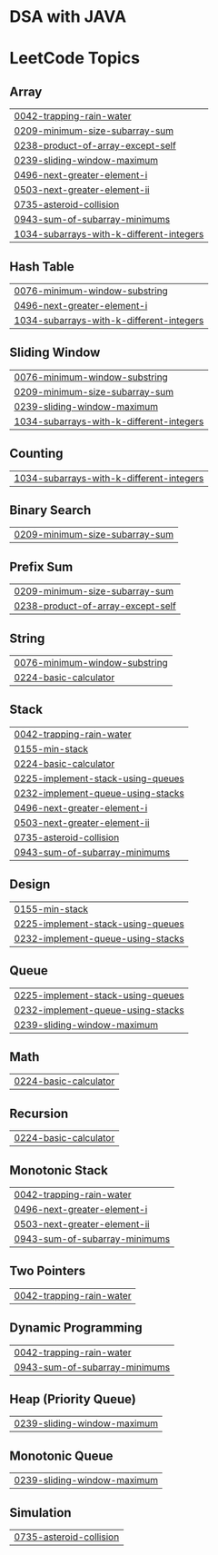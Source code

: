 # DSA with JAVA
 

<!---LeetCode Topics Start-->
# LeetCode Topics
## Array
|  |
| ------- |
| [0042-trapping-rain-water](https://github.com/divy2545/DSA-with-JAVA/tree/master/0042-trapping-rain-water) |
| [0209-minimum-size-subarray-sum](https://github.com/divy2545/DSA-with-JAVA/tree/master/0209-minimum-size-subarray-sum) |
| [0238-product-of-array-except-self](https://github.com/divy2545/DSA-with-JAVA/tree/master/0238-product-of-array-except-self) |
| [0239-sliding-window-maximum](https://github.com/divy2545/DSA-with-JAVA/tree/master/0239-sliding-window-maximum) |
| [0496-next-greater-element-i](https://github.com/divy2545/DSA-with-JAVA/tree/master/0496-next-greater-element-i) |
| [0503-next-greater-element-ii](https://github.com/divy2545/DSA-with-JAVA/tree/master/0503-next-greater-element-ii) |
| [0735-asteroid-collision](https://github.com/divy2545/DSA-with-JAVA/tree/master/0735-asteroid-collision) |
| [0943-sum-of-subarray-minimums](https://github.com/divy2545/DSA-with-JAVA/tree/master/0943-sum-of-subarray-minimums) |
| [1034-subarrays-with-k-different-integers](https://github.com/divy2545/DSA-with-JAVA/tree/master/1034-subarrays-with-k-different-integers) |
## Hash Table
|  |
| ------- |
| [0076-minimum-window-substring](https://github.com/divy2545/DSA-with-JAVA/tree/master/0076-minimum-window-substring) |
| [0496-next-greater-element-i](https://github.com/divy2545/DSA-with-JAVA/tree/master/0496-next-greater-element-i) |
| [1034-subarrays-with-k-different-integers](https://github.com/divy2545/DSA-with-JAVA/tree/master/1034-subarrays-with-k-different-integers) |
## Sliding Window
|  |
| ------- |
| [0076-minimum-window-substring](https://github.com/divy2545/DSA-with-JAVA/tree/master/0076-minimum-window-substring) |
| [0209-minimum-size-subarray-sum](https://github.com/divy2545/DSA-with-JAVA/tree/master/0209-minimum-size-subarray-sum) |
| [0239-sliding-window-maximum](https://github.com/divy2545/DSA-with-JAVA/tree/master/0239-sliding-window-maximum) |
| [1034-subarrays-with-k-different-integers](https://github.com/divy2545/DSA-with-JAVA/tree/master/1034-subarrays-with-k-different-integers) |
## Counting
|  |
| ------- |
| [1034-subarrays-with-k-different-integers](https://github.com/divy2545/DSA-with-JAVA/tree/master/1034-subarrays-with-k-different-integers) |
## Binary Search
|  |
| ------- |
| [0209-minimum-size-subarray-sum](https://github.com/divy2545/DSA-with-JAVA/tree/master/0209-minimum-size-subarray-sum) |
## Prefix Sum
|  |
| ------- |
| [0209-minimum-size-subarray-sum](https://github.com/divy2545/DSA-with-JAVA/tree/master/0209-minimum-size-subarray-sum) |
| [0238-product-of-array-except-self](https://github.com/divy2545/DSA-with-JAVA/tree/master/0238-product-of-array-except-self) |
## String
|  |
| ------- |
| [0076-minimum-window-substring](https://github.com/divy2545/DSA-with-JAVA/tree/master/0076-minimum-window-substring) |
| [0224-basic-calculator](https://github.com/divy2545/DSA-with-JAVA/tree/master/0224-basic-calculator) |
## Stack
|  |
| ------- |
| [0042-trapping-rain-water](https://github.com/divy2545/DSA-with-JAVA/tree/master/0042-trapping-rain-water) |
| [0155-min-stack](https://github.com/divy2545/DSA-with-JAVA/tree/master/0155-min-stack) |
| [0224-basic-calculator](https://github.com/divy2545/DSA-with-JAVA/tree/master/0224-basic-calculator) |
| [0225-implement-stack-using-queues](https://github.com/divy2545/DSA-with-JAVA/tree/master/0225-implement-stack-using-queues) |
| [0232-implement-queue-using-stacks](https://github.com/divy2545/DSA-with-JAVA/tree/master/0232-implement-queue-using-stacks) |
| [0496-next-greater-element-i](https://github.com/divy2545/DSA-with-JAVA/tree/master/0496-next-greater-element-i) |
| [0503-next-greater-element-ii](https://github.com/divy2545/DSA-with-JAVA/tree/master/0503-next-greater-element-ii) |
| [0735-asteroid-collision](https://github.com/divy2545/DSA-with-JAVA/tree/master/0735-asteroid-collision) |
| [0943-sum-of-subarray-minimums](https://github.com/divy2545/DSA-with-JAVA/tree/master/0943-sum-of-subarray-minimums) |
## Design
|  |
| ------- |
| [0155-min-stack](https://github.com/divy2545/DSA-with-JAVA/tree/master/0155-min-stack) |
| [0225-implement-stack-using-queues](https://github.com/divy2545/DSA-with-JAVA/tree/master/0225-implement-stack-using-queues) |
| [0232-implement-queue-using-stacks](https://github.com/divy2545/DSA-with-JAVA/tree/master/0232-implement-queue-using-stacks) |
## Queue
|  |
| ------- |
| [0225-implement-stack-using-queues](https://github.com/divy2545/DSA-with-JAVA/tree/master/0225-implement-stack-using-queues) |
| [0232-implement-queue-using-stacks](https://github.com/divy2545/DSA-with-JAVA/tree/master/0232-implement-queue-using-stacks) |
| [0239-sliding-window-maximum](https://github.com/divy2545/DSA-with-JAVA/tree/master/0239-sliding-window-maximum) |
## Math
|  |
| ------- |
| [0224-basic-calculator](https://github.com/divy2545/DSA-with-JAVA/tree/master/0224-basic-calculator) |
## Recursion
|  |
| ------- |
| [0224-basic-calculator](https://github.com/divy2545/DSA-with-JAVA/tree/master/0224-basic-calculator) |
## Monotonic Stack
|  |
| ------- |
| [0042-trapping-rain-water](https://github.com/divy2545/DSA-with-JAVA/tree/master/0042-trapping-rain-water) |
| [0496-next-greater-element-i](https://github.com/divy2545/DSA-with-JAVA/tree/master/0496-next-greater-element-i) |
| [0503-next-greater-element-ii](https://github.com/divy2545/DSA-with-JAVA/tree/master/0503-next-greater-element-ii) |
| [0943-sum-of-subarray-minimums](https://github.com/divy2545/DSA-with-JAVA/tree/master/0943-sum-of-subarray-minimums) |
## Two Pointers
|  |
| ------- |
| [0042-trapping-rain-water](https://github.com/divy2545/DSA-with-JAVA/tree/master/0042-trapping-rain-water) |
## Dynamic Programming
|  |
| ------- |
| [0042-trapping-rain-water](https://github.com/divy2545/DSA-with-JAVA/tree/master/0042-trapping-rain-water) |
| [0943-sum-of-subarray-minimums](https://github.com/divy2545/DSA-with-JAVA/tree/master/0943-sum-of-subarray-minimums) |
## Heap (Priority Queue)
|  |
| ------- |
| [0239-sliding-window-maximum](https://github.com/divy2545/DSA-with-JAVA/tree/master/0239-sliding-window-maximum) |
## Monotonic Queue
|  |
| ------- |
| [0239-sliding-window-maximum](https://github.com/divy2545/DSA-with-JAVA/tree/master/0239-sliding-window-maximum) |
## Simulation
|  |
| ------- |
| [0735-asteroid-collision](https://github.com/divy2545/DSA-with-JAVA/tree/master/0735-asteroid-collision) |
<!---LeetCode Topics End-->